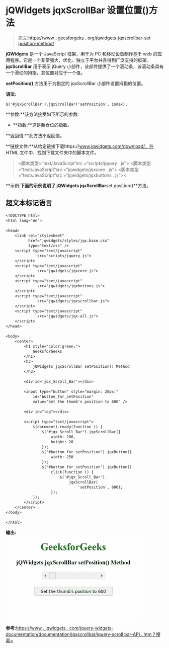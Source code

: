 # jQWidgets jqxScrollBar 设置位置()方法

> 原文:[https://www . geesforgeks . org/jqwidgets-jqxscrollbar-set position-method/](https://www.geeksforgeeks.org/jqwidgets-jqxscrollbar-setposition-method/)

**jQWidgets** 是一个 JavaScript 框架，用于为 PC 和移动设备制作基于 web 的应用程序。它是一个非常强大、优化、独立于平台并且得到广泛支持的框架。 **jqxScrollBar** 用于表示 jQuery 小部件，该部件提供了一个滚动条，该滚动条具有一个滑动的拇指，其位置对应于一个值。

**setPosition()** 方法用于为指定的 jqxScrollBar 小部件设置拇指的位置。

**语法:**

```
$('#jqxScrollBar').jqxScrollBar('setPosition', index); 
```

**参数:**该方法接受如下所示的参数:

*   **指数:**这是新仓位的指数。

**返回值:**此方法不返回值。

**链接文件:**从给定链接下载https://www.jqwidgets.com/download/。在 HTML 文件中，找到下载文件夹中的脚本文件。

> <link rel="”stylesheet”" href="”jqwidgets/styles/jqx.base.css”" type="”text/css”/">
> <脚本类型=“text/JavaScript”src =“scripts/jquery . js”></script>
> <脚本类型=“text/JavaScript”src =“jqwidgets/jqxcore . js”></script>
> <脚本类型=“text/JavaScript”src =“jqwidgets/jqxbuttons . js”><

**示例:**下面的示例说明了 jQWidgets jqxScrollBar**set position()**方法。

## 超文本标记语言

```
<!DOCTYPE html>
<html lang="en">

<head>
    <link rel="stylesheet"
          href="jqwidgets/styles/jqx.base.css"
          type="text/css" />
    <script type="text/javascript" 
              src="scripts/jquery.js">
    </script>
    <script type="text/javascript" 
              src="jqwidgets/jqxcore.js">
    </script>
    <script type="text/javascript"
              src="jqwidgets/jqxbuttons.js">
    </script>
    <script type="text/javascript" 
              src="jqwidgets/jqxscrollbar.js">
    </script>
    <script type="text/javascript" 
              src="jqwidgets/jqx-all.js">
    </script>
</head>

<body>
    <center>
        <h1 style="color:green;">
            GeeksforGeeks
        </h1>
        <h3>
            jQWidgets jqxScrollBar setPosition() Method
        </h3>

        <div id='jqx_Scroll_Bar'></div>

        <input type="button" style="margin: 28px;" 
            id="button_for_setPosition"
            value="Set the thumb's position to 600" />

        <div id="log"></div>

        <script type="text/javascript">
            $(document).ready(function () {
                $("#jqx_Scroll_Bar").jqxScrollBar({
                    width: 200,
                    height: 20
                });
                $("#button_for_setPosition").jqxButton({
                    width: 250
                });
                $("#button_for_setPosition").jqxButton().
                    click(function () {
                        $('#jqx_Scroll_Bar').
                            jqxScrollBar(
                                'setPosition', 600);
                    });
            });
        </script>
    </center>
</body>

</html>
```

**输出:**

![](img/dc607697332088b7dbec96370e646fc6.png)

**参考:**[https://www . jqwidgets . com/jquery-widgets-documentation/documentation/jqxscrollbar/jquery-scroll bar-API . htm？搜索=](https://www.jqwidgets.com/jquery-widgets-documentation/documentation/jqxscrollbar/jquery-scrollbar-api.htm?search=)